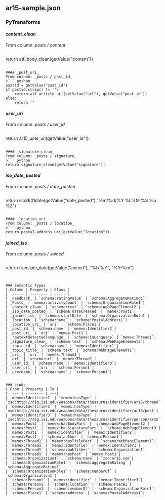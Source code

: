 ## ar15-sample.json

### PyTransforms
#### _content_clean_
From column: _posts / content_
>``` python
return atf_body_clean(getValue("content"))
```

#### _post_uri_
From column: _posts / post_id_
>``` python
postid = getValue("post_id")
if postid.strip() != '':
    return atf_article_uri(getValue("url"), getValue("post_id"))
else:
    return ''
```

#### _user_uri_
From column: _posts / user_id_
>``` python
return ar15_user_uri(getValue("user_id"))
```

#### _signature_clean_
From column: _posts / signature_
>``` python
return signature_clean(getValue("signature"))
```

#### _iso_date_posted_
From column: _posts / date_posted_
>``` python
return iso8601date(getValue("date_posted"),"%m/%d/%Y %I:%M:%S %p %Z")
```

#### _location_uri_
From column: _posts / location_
>``` python
return postal_address_uri(getValue("location"))
```

#### _joined_iso_
From column: _posts / Joined_
>``` python
return translate_date(getValue("Joined"), "%b %Y", "%Y-%m")
```


### Semantic Types
| Column | Property | Class |
|  ----- | -------- | ----- |
| _Feedback_ | `schema:ratingValue` | `schema:AggregateRating1`|
| _Posts_ | `memex:activityCount` | `schema:OrganizationRole1`|
| _content_clean_ | `schema:text` | `schema:WebPageElement2`|
| _iso_date_posted_ | `schema:dateCreated` | `memex:Post1`|
| _joined_iso_ | `schema:startDate` | `schema:OrganizationRole1`|
| _location_ | `schema:name` | `schema:PostalAddress1`|
| _location_uri_ | `uri` | `schema:Place1`|
| _post_id_ | `schema:name` | `memex:Identifier2`|
| _post_uri_ | `uri` | `memex:Post1`|
| _rawtextdetectedlanguage_ | `schema:inLanguage` | `memex:Thread1`|
| _signature_clean_ | `schema:text` | `schema:WebPageElement3`|
| _topic_id_ | `schema:name` | `memex:Identifier1`|
| _topic_title_ | `schema:text` | `schema:WebPageElement1`|
| _uri_ | `uri` | `memex:Thread1`|
| _url_ | `schema:url` | `memex:Thread1`|
| _user_id_ | `schema:name` | `memex:Identifier3`|
| _user_uri_ | `uri` | `schema:Person1`|
| _username_ | `schema:name` | `schema:Person1`|


### Links
| From | Property | To |
|  --- | -------- | ---|
| `memex:Identifier1` | `memex:hasType` | `xsd:http://dig.isi.edu/weapons/data/thesaurus/identifier/ar15/thread`|
| `memex:Identifier2` | `memex:hasType` | `xsd:http://dig.isi.edu/weapons/data/thesaurus/identifier/ar15/post`|
| `memex:Identifier3` | `memex:hasType` | `xsd:http://dig.isi.edu/weapons/data/thesaurus/identifier/person/ar15`|
| `memex:Post1` | `memex:hasBodyPart` | `schema:WebPageElement2`|
| `memex:Post1` | `memex:hasSignaturePart` | `schema:WebPageElement3`|
| `memex:Post1` | `memex:identifier` | `memex:Identifier2`|
| `memex:Post1` | `schema:author` | `schema:Person1`|
| `memex:Thread1` | `memex:hasTitlePart` | `schema:WebPageElement1`|
| `memex:Thread1` | `memex:identifier` | `memex:Identifier1`|
| `memex:Thread1` | `schema:publisher` | `schema:Organization1`|
| `memex:Thread1` | `memex:hasPost` | `memex:Post1`|
| `schema:Organization1` | `schema:name` | `xsd:ar15.com`|
| `schema:OrganizationRole1` | `schema:aggregateRating` | `schema:AggregateRating1`|
| `schema:OrganizationRole1` | `schema:memberOf` | `schema:Organization1`|
| `schema:Person1` | `memex:identifier` | `memex:Identifier3`|
| `schema:Person1` | `schema:location` | `schema:Place1`|
| `schema:Person1` | `schema:memberOf` | `schema:OrganizationRole1`|
| `schema:Place1` | `schema:address` | `schema:PostalAddress1`|
